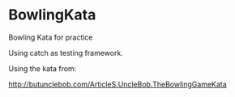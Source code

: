 BowlingKata
===========

Bowling Kata for practice

Using catch as testing framework.

Using the kata from:

http://butunclebob.com/ArticleS.UncleBob.TheBowlingGameKata
